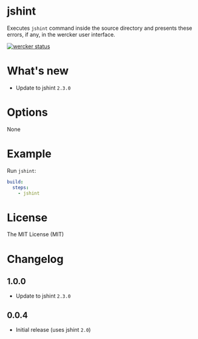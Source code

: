 # jshint

Executes `jshint` command inside the source directory and presents these errors, if any, in the wercker user interface.

[![wercker status](https://app.wercker.com/status/9c3905a0a14be38a75d857e1f7ffdeda/m "wercker status")](https://app.wercker.com/project/bykey/9c3905a0a14be38a75d857e1f7ffdeda)

# What's new

- Update to jshint `2.3.0`

# Options

None

# Example

Run `jshint`:

``` yaml
build:
  steps:
    - jshint
```

# License

The MIT License (MIT)

# Changelog

## 1.0.0

- Update to jshint `2.3.0`

## 0.0.4

- Initial release (uses jshint `2.0`)
